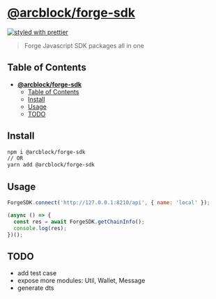 # [**@arcblock/forge-sdk**](https://github.com/arcblock/forge-js)

[![styled with prettier](https://img.shields.io/badge/styled_with-prettier-ff69b4.svg)](https://github.com/prettier/prettier)

> Forge Javascript SDK packages all in one

## Table of Contents

- [**@arcblock/forge-sdk**](#arcblockforge-sdk)
  - [Table of Contents](#table-of-contents)
  - [Install](#install)
  - [Usage](#usage)
  - [TODO](#todo)

## Install

```sh
npm i @arcblock/forge-sdk
// OR
yarn add @arcblock/forge-sdk
```

## Usage

```js
ForgeSDK.connect('http://127.0.0.1:8210/api', { name: 'local' });

(async () => {
  const res = await ForgeSDK.getChainInfo();
  console.log(res);
})();
```

## TODO

- add test case
- expose more modules: Util, Wallet, Message
- generate dts
